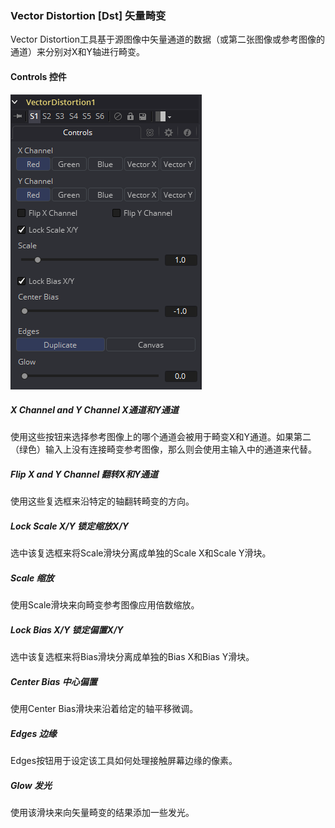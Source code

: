 ### Vector Distortion [Dst] 矢量畸变

Vector Distortion工具基于源图像中矢量通道的数据（或第二张图像或参考图像的通道）来分别对X和Y轴进行畸变。

#### Controls 控件

![Dst_Controls](images/Dst_Controls.png)

##### X Channel and Y Channel X通道和Y通道

使用这些按钮来选择参考图像上的哪个通道会被用于畸变X和Y通道。如果第二（绿色）输入上没有连接畸变参考图像，那么则会使用主输入中的通道来代替。

##### Flip X and Y Channel 翻转X和Y通道

使用这些复选框来沿特定的轴翻转畸变的方向。

##### Lock Scale X/Y 锁定缩放X/Y

选中该复选框来将Scale滑块分离成单独的Scale X和Scale Y滑块。

##### Scale 缩放

使用Scale滑块来向畸变参考图像应用倍数缩放。

##### Lock Bias X/Y 锁定偏置X/Y

选中该复选框来将Bias滑块分离成单独的Bias X和Bias Y滑块。

##### Center Bias 中心偏置

使用Center Bias滑块来沿着给定的轴平移微调。

##### Edges 边缘

Edges按钮用于设定该工具如何处理接触屏幕边缘的像素。

##### Glow 发光

使用该滑块来向矢量畸变的结果添加一些发光。